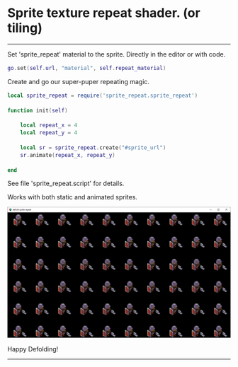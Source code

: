 # Sprite texture repeat shader. (or tiling)

---
Set 'sprite_repeat' material to the sprite. Directly in the editor or with code.

```lua
go.set(self.url, "material", self.repeat_material)
```


Create and go our super-puper repeating magic.

```lua
local sprite_repeat = require('sprite_repeat.sprite_repeat')

function init(self)

	local repeat_x = 4
	local repeat_y = 4

	local sr = sprite_repeat.create("#sprite_url")
	sr.animate(repeat_x, repeat_y)

end
```

See file 'sprite_repeat.script' for details.

Works with both static and animated sprites.

![Example](example.png)

Happy Defolding!

---